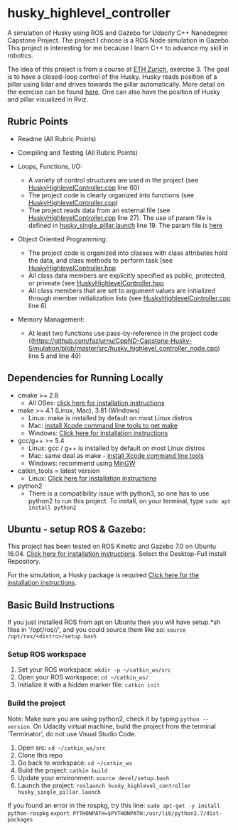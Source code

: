 # husky_highlevel_controller
A simulation of Husky using ROS and Gazebo for Udacity C++ Nanodegree Capstone Project. The project I choose is a ROS Node simulation in Gazebo. This project is interesting for me because I learn C++ to advance my skill in robotics.

The idea of this project is from a course at [ETH Zurich](https://rsl.ethz.ch/education-students/lectures/ros.html), exercise 3. The goal is to have a closed-loop control of the Husky. Husky reads position of a pillar using lidar and drives towards the pillar automatically. More detail on the exercise can be found [here](https://ethz.ch/content/dam/ethz/special-interest/mavt/robotics-n-intelligent-systems/rsl-dam/ROS2020/Exercise%20Session%203.pdf). One can also have the position of Husky and pillar visualized in Rviz.

## Rubric Points
* Readme (All Rubric Points)

* Compiling and Testing (All Rubric Points)

* Loops, Functions, I/O:
   * A variety of control structures are used in the project (see [HuskyHighlevelController.cpp](https://github.com/fazlurnu/CppND-Capstone-Husky-Simulation/blob/master/src/husky_highlevel_controller_node.cpp) line 60)
   * The project code is clearly organized into functions (see [HuskyHighlevelController.cpp](https://github.com/fazlurnu/CppND-Capstone-Husky-Simulation/blob/master/src/husky_highlevel_controller_node.cpp))
   * The project reads data from an external file (see [HuskyHighlevelController.cpp](https://github.com/fazlurnu/CppND-Capstone-Husky-Simulation/blob/master/src/husky_highlevel_controller_node.cpp) line 27). The use of param file is defined in [husky_single_pillar.launch](https://github.com/fazlurnu/CppND-Capstone-Husky-Simulation/blob/master/launch/husky_single_pillar.launch) line 19. The param file is [here](https://github.com/fazlurnu/CppND-Capstone-Husky-Simulation/tree/master/param) 

* Object Oriented Programming:
    * The project code is organized into classes with class attributes hold the data, and class methods to perform task (see [HuskyHighlevelController.hpp](https://github.com/fazlurnu/CppND-Capstone-Husky-Simulation/blob/master/include/husky_highlevel_controller/HuskyHighlevelController.hpp)
    * All class data members are explicitly specified as public, protected, or priveate (see [HuskyHighlevelController.hpp](https://github.com/fazlurnu/CppND-Capstone-Husky-Simulation/blob/master/include/husky_highlevel_controller/HuskyHighlevelController.hpp)
    * All class members that are set to argument values are initialized through member initialization lists (see [HuskyHighlevelController.cpp](https://github.com/fazlurnu/CppND-Capstone-Husky-Simulation/blob/master/src/husky_highlevel_controller_node.cpp) line 6)

* Memory Management:
    * At least two functions use pass-by-reference in the project code ((https://github.com/fazlurnu/CppND-Capstone-Husky-Simulation/blob/master/src/husky_highlevel_controller_node.cpp) line 5 and line 49)
    

## Dependencies for Running Locally
* cmake >= 2.8
  * All OSes: [click here for installation instructions](https://cmake.org/install/)
* make >= 4.1 (Linux, Mac), 3.81 (Windows)
  * Linux: make is installed by default on most Linux distros
  * Mac: [install Xcode command line tools to get make](https://developer.apple.com/xcode/features/)
  * Windows: [Click here for installation instructions](http://gnuwin32.sourceforge.net/packages/make.htm)
* gcc/g++ >= 5.4
  * Linux: gcc / g++ is installed by default on most Linux distros
  * Mac: same deal as make - [install Xcode command line tools](https://developer.apple.com/xcode/features/)
  * Windows: recommend using [MinGW](http://www.mingw.org/)
* catkin_tools = latest version
  * Linux: [Click here for installation instructions](https://catkin-tools.readthedocs.io/en/latest/installing.html)
* python2
  * There is a compatibility issue with python3, so one has to use python2 to run this project. To install, on your terminal, type `sudo apt install python2`
  
## Ubuntu - setup ROS & Gazebo:
This project has been tested on ROS Kinetic and Gazebo 7.0 on Ubuntu 16.04. [Click here for installation instructions](http://wiki.ros.org/kinetic/Installation/Ubuntu). Select the Desktop-Full Install Repository.

For the simulation, a Husky package is required [Click here for the installation instructions](http://wiki.ros.org/husky_gazebo/Tutorials/Simulating%20Husky).

## Basic Build Instructions

If you just installed ROS from apt on Ubuntu then you will have setup.*sh files in '/opt/ros/<distro>/', and you could source them like so: `source /opt/ros/<distro>/setup.bash`
  
### Setup ROS workspace

1. Set your ROS workspace: `mkdir -p ~/catkin_ws/src`
2. Open your ROS workspace: `cd ~/catkin_ws/`
3. Initialize it with a hidden marker file: `catkin init`

### Build the project

Note: Make sure you are using python2, check it by typing `python --version`. On Udacity virtual machine, build the project from the terminal 'Terminator', do not use Visual Studio Code.

1. Open src: `cd ~/catkin_ws/src`
2. Clone this repo
3. Go back to workspace: `cd ~/catkin_ws`
3. Build the project: `catkin build`
4. Update your environment: `source devel/setup.bash`
5. Launch the project: `roslaunch husky_highlevel_controller husky_single_pillar.launch`

If you found an error in the rospkg, try this line:
`sudo apt-get -y install python-rospkg`
`export PYTHONPATH=$PYTHONPATH:/usr/lib/python2.7/dist-packages`
